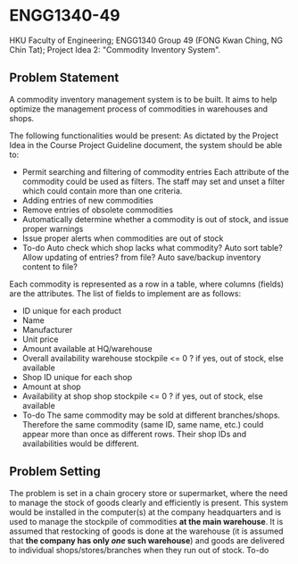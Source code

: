 # ENGG1340-49
 HKU Faculty of Engineering; ENGG1340 Group 49 (FONG Kwan Ching, NG Chin Tat); Project Idea 2: "Commodity Inventory System".
 
 ## Problem Statement
 A commodity inventory management system is to be built. It aims to help optimize the management process of commodities in warehouses and shops.
 
 The following functionalities would be present:
 As dictated by the Project Idea in the Course Project Guideline document, the system should be able to:
 * Permit searching and filtering of commodity entries
   Each attribute of the commodity could be used as filters. The staff may set and unset a filter which could contain more than one criteria.
 * Adding entries of new commodities
 * Remove entries of obsolete commodities
 * Automatically determine whether a commodity is out of stock, and issue proper warnings
 * Issue proper alerts when commodities are out of stock
 * To-do
   Auto check which shop lacks what commodity?
   Auto sort table?
   Allow updating of entries? from file?
   Auto save/backup inventory content to file?
 
 Each commodity is represented as a row in a table, where columns (fields) are the attributes. The list of fields to implement are as follows:
 - ID                                unique for each product
 - Name
 - Manufacturer
 - Unit price
 - Amount available at HQ/warehouse
 - Overall availability              warehouse stockpile <= 0 ? if yes, out of stock, else available
 - Shop ID                           unique for each shop
 - Amount at shop                    
 - Availability at shop              shop stockpile <= 0 ? if yes, out of stock, else available   
 - To-do
 The same commodity may be sold at different branches/shops. Therefore the same commodity (same ID, same name, etc.) could appear more than once as different rows. Their shop IDs and availabilities would be different.
 
 ## Problem Setting
 The problem is set in a chain grocery store or supermarket, where the need to manage the stock of goods clearly and efficiently is present. This system would be installed in the computer(s) at the company headquarters and is used to manage the stockpile of commodities **at the main warehouse**. It is assumed that restocking of goods is done at the warehouse (it is assumed that **the company has only _one_ such warehouse**) and goods are delivered to individual shops/stores/branches when they run out of stock.
  To-do
